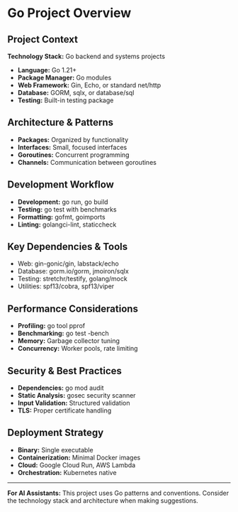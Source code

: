 # Go Project Overview

## Project Context

**Technology Stack:** Go backend and systems projects

- **Language:** Go 1.21+
- **Package Manager:** Go modules
- **Web Framework:** Gin, Echo, or standard net/http
- **Database:** GORM, sqlx, or database/sql
- **Testing:** Built-in testing package

## Architecture & Patterns

- **Packages:** Organized by functionality
- **Interfaces:** Small, focused interfaces
- **Goroutines:** Concurrent programming
- **Channels:** Communication between goroutines

## Development Workflow

- **Development:** go run, go build
- **Testing:** go test with benchmarks
- **Formatting:** gofmt, goimports
- **Linting:** golangci-lint, staticcheck

## Key Dependencies & Tools

- Web: gin-gonic/gin, labstack/echo
- Database: gorm.io/gorm, jmoiron/sqlx
- Testing: stretchr/testify, golang/mock
- Utilities: spf13/cobra, spf13/viper

## Performance Considerations

- **Profiling:** go tool pprof
- **Benchmarking:** go test -bench
- **Memory:** Garbage collector tuning
- **Concurrency:** Worker pools, rate limiting

## Security & Best Practices

- **Dependencies:** go mod audit
- **Static Analysis:** gosec security scanner
- **Input Validation:** Structured validation
- **TLS:** Proper certificate handling

## Deployment Strategy

- **Binary:** Single executable
- **Containerization:** Minimal Docker images
- **Cloud:** Google Cloud Run, AWS Lambda
- **Orchestration:** Kubernetes native

---

**For AI Assistants:** This project uses Go patterns and conventions. Consider the technology stack and architecture when making suggestions.
